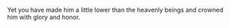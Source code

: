 Yet you have made him a little lower than the heavenly beings and crowned him with glory and honor.
